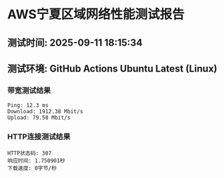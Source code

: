 # AWS宁夏区域网络性能测试报告
## 测试时间: 2025-09-11 18:15:34
## 测试环境: GitHub Actions Ubuntu Latest (Linux)

### 带宽测试结果
```
Ping: 12.3 ms
Download: 1912.38 Mbit/s
Upload: 79.58 Mbit/s
```

### HTTP连接测试结果
```
HTTP状态码: 307
响应时间: 1.750901秒
下载速度: 0字节/秒
```

